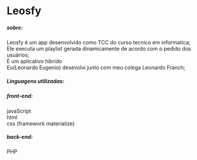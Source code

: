 # Leosfy

<h5>sobre:</h5>

  Leosfy é um app desenvolvido como TCC do curso tecnico em informatica;<br>
  Ele executa um playlist gerada dinamicamente de acordo com o pedido dos usuários;<br>
  É um aplicativo híbrido<br>
  Eu(Leonardo Eugenio) desevolvi junto com meu colega Leonardo Franch;

 <h5>Linguagens utilizadas:</h5>

 <h5>front-end:</h5>
  javaScript<br>
  html<br>
  css (framework materialize)<br>
 <h5>back-end:</h5>
  PHP
